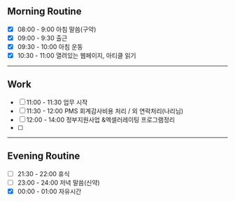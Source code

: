 ## Morning Routine
- [x] 08:00 - 9:00 아침 말씀(구약)
- [x] 09:00 - 9:30 출근
- [x] 09:30 - 10:00 아침 운동
- [x] 10:30 - 11:00 열려있는 웹페이지, 아티클 읽기
***
## Work
- [ ] 11:00 - 11:30 업무 시작
- [ ] 11:30 - 12:00 PMS 회계감사비용 처리 / 외 연락처리(나리님)
- [ ] 12:00 - 14:00 정부지원사업 &엑셀러레이팅 프로그램정리
- [ ] 
***
## Evening Routine 
- [ ] 21:30 - 22:00 휴식
- [ ] 23:00 - 24:00 저녁 말씀(신약)
- [x] 00:00 - 01:00 자유시간